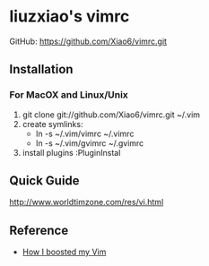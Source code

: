 # liuzxiao's vimrc
GitHub: https://github.com/Xiao6/vimrc.git

## Installation
### For MacOX and Linux/Unix
1. git clone git://github.com/Xiao6/vimrc.git ~/.vim
2. create symlinks:
    * ln -s ~/.vim/vimrc ~/.vimrc
    * ln -s ~/.vim/gvimrc ~/.gvimrc
3. install plugins :PluginInstal 

## Quick Guide
http://www.worldtimzone.com/res/vi.html

## Reference
* [How I boosted my Vim](http://nvie.com/posts/how-i-boosted-my-vim/)
